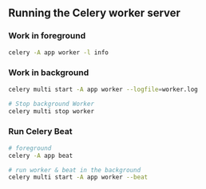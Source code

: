 ## Running the Celery worker server

### Work in foreground
```bash
celery -A app worker -l info
```

### Work in background
```bash
celery multi start -A app worker --logfile=worker.log

# Stop background Worker
celery multi stop worker
```

### Run Celery Beat
```bash
# foreground
celery -A app beat

# run worker & beat in the background
celery multi start -A app worker --beat
```